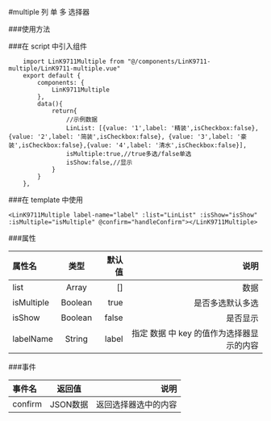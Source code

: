 
#multiple 列 单 多 选择器

###使用方法

###在 script 中引入组件
```
	import LinK9711Multiple from "@/components/LinK9711-multiple/LinK9711-multiple.vue"
	export default {
		components: {
			LinK9711Multiple
		},
		data(){
			return{
				//示例数据
				LinList: [{value: '1',label: '精装',isCheckbox:false}, {value: '2',label: '简装',isCheckbox:false}, {value: '3',label: '豪装',isCheckbox:false},{value: '4',label: '清水',isCheckbox:false}],
				isMultiple:true,//true多选/false单选
				isShow:false,//显示
			}
		}
	},
```

###在 template 中使用

```
<LinK9711Multiple label-name="label" :list="LinList" :isShow="isShow" :isMultiple="isMultiple" @confirm="handleConfirm"></LinK9711Multiple>
```

###属性

|属性名|类型|默认值|说明|
|:-|:-:|-:|-:|
|list|Array|[]|数据|
|isMultiple|Boolean|true|是否多选默认多选|
|isShow|Boolean|false|是否显示|
|labelName|String|label|指定 数据 中 key 的值作为选择器显示的内容|

###事件

|事件名|返回值|说明|
|:-|:-:|-:|
|confirm|JSON数据|返回选择器选中的内容|
